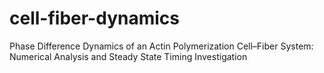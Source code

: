 # cell-fiber-dynamics
Phase Difference Dynamics of an Actin Polymerization Cell–Fiber System: Numerical Analysis and Steady State Timing Investigation
